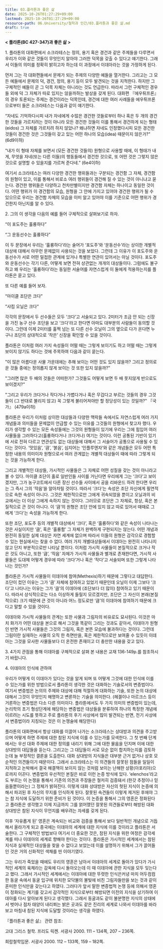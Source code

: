 ```yaml
---
title: 03.플라톤과 좋은 삶
date: 2025-10-26T01:27:29+09:00
lastmod: 2025-10-26T01:27:29+09:00
resource-path: 06.University/철학과 인간/03.플라톤과 좋은 삶.md
draft: true
---
```

**< 플라톤(BC 427-347)과 좋은 삶 >**

1\. 플라톤의 대화편에서 소크라테스는 정의, 용기 혹은 경건과 같은 주제들을 다루면서 우리가 이와 같은 것들이 무엇인지 알아야 그러한 덕목을 갖출 수 있다고 얘기한다. 그래서 이들의 의미를 정확히 밝히고자 하는데 이 과정에서 이데아라는 것을 가정하게 된다.

먼저 그는 각 대화편들에서 문제가 되는 주제의 다양한 예들을 열거한다. 그리고는 그 모든 예들에서 문제의 덕, 경건, 정의, 용기 등이 모두 발견되는 것을 지적한다. 하지만 그 구체적인 예들이 곧 그 덕목 자체는 아니라는 것도 언급한다. 따라서 그런 구체적인 경우들 외에 덕 그 자체가 따로 있지는 않을까하는 발상을 갖게 된다. 대화편 『에우튀프론』의 경우 토론되는 주제는 경건이라는 덕목인데, 경건에 대한 여러 사례들을 에우튀프론으로부터 들은 소크라테스는 다음과 같이 얘기한다.

“자네도 기억하다시피 내가 자네에게 수많은 경건한 것들로부터 하나 혹은 두 개의 경건한 것들을 가르치려는 것이 아니라 모든 경건한 것들이 이를 통해서 경건하게 되는 형태(eidos) 그 자체를 가르치려 하지 않았나? 왜냐하면 자네도 인정했다시피 모든 경건한 것들이 경건한 것은 그것들이 갖고 있는 어떤 하나의 모습(idea) 때문이지 않은가?" (6d9이하)

“내가 이 형태 자체를 보면서 (모든 경건한 것들의) 원형으로 사용할 때에, 이 형태가 내게, 무엇을 자네(또는 다른 이들)의 행동들에서 경건한 것으로, 또 어떤 것은 그렇지 않은 것으로 설명할 수 있을지를 가르쳐 준다네.” (6e4이하)

여기서 소크라테스는 여러 다양한 경건한 행위들과는 구분되는 경건함 그 자체, 경건함의 원형이 있고, 이를 통해서 비로소 여러 행위들이 경건해 질 수 있는 것이 아니냐고 묻는다. 경건한 행위들은 다양하고 천차만별이지만 경건함 자체는 하나이고 동일한 것이다. 어떤 행위가 이 경건함의 모습, 원형을 그 안에 가지고 있어야 경건한 행위가 될 수 있으므로 우리는 경건함 자체의 모습을 이미 알고 있어야 이를 기준으로 어떤 행위가 경건한지 아닌지를 알 수 있다.


2\. 그의 이 생각을 다음의 예를 들어 구체적으로 살펴보기로 하자.

“이 포도주는 훌륭하다”

“그 운동선수는 훌륭하다”

이 두 문장에서 우리는 ‘훌륭하다’라는 술어가 ‘포도주’와 ‘운동선수’라는 상이한 개별적 대상에 대해서 아무런 문제없이 사용되는 것을 보았다. 그런데 그 이유가 이 포도주와 운동선수가 서로 어떤 밀접한 관계에 있거나 특별한 연관이 있어서는 아닐 것이다. 포도주와 운동선수는 각기 다른, 어떻게 보면 전혀 상관없는 개개의 대상들이다. 그럼에도 불구하고 왜 우리는 ‘훌륭하다’라는 동일한 서술어를 자연스럽게 이 둘에게 적용하는지를 플라톤은 묻고 있다.

또 다른 예를 들어 보자.

“마이클 조단은 크다”

“샤킴 오닐은 크다“

각각의 문장에서 두 선수들은 모두 ‘크다’고 서술되고 있다. 2미터가 조금 안 되는 신장을 가진 농구 선수 조단을 보고 ‘크다’라고 한다면 아마도 대부분의 사람들이 동의할 것이다. 그런데 이제 2미터를 훌쩍 넘는 또 다른 선수 오닐이 그의 옆으로 다가 온다면 누구나 조단의 상대적으로 ‘작은’ 신장을 확인할 수 있을 것이다. 

플라톤은 이처럼 여러 가지 속성들이 어떨 때는 그렇게 보이기도 하고 어떨 때는 그렇게 보이지 않기도 하다는 것에 주목하여 다음과 같이 묻는다.

"이 많은 아름다운 사물 가운데에는 추해 보이는 어떤 것도 있지 않을까? 그리고 정의로운 것들 중에는 정의롭지 않게 보이는 것 또한 있지 않을까?"

"그러면 많은 두 배의 것들은 어떠한가? 그것들도 어떻게 보면 두 배 못지않게 반으로도 보이겠지?"

"그리고 우리가 크다거나 작다거나 가볍다거나 혹은 무겁다고 부르는 것들의 경우 그것들이 (그 반대로 불리지 않고) 꼭 그렇게 불리어져야만 할 정당성이 있는 것일까?" 『국가』 (479a이하)

플라톤은 우리가 이처럼 상이한 대상들과 다양한 맥락들 속에서도 자연스럽게 여러 가지 개념들과 의미들을 문제없이 언급할 수 있는 이유를 그것들의 원형에서 찾고자 했다. 우리가 생각할 수 있는 모든 속성들에는 그것의 원형들이 있기에 우리는 그에 힘입어 여러 사물들을 그러하다고(훌륭하다거나 크다거나) 여기는 것이다. 이런 공통된 기반이 있기에 서로 전혀 다르고 연관성도 없는 대상들에 대해서 그 서술어가 공통으로 사용될 수 있다는 것이다. ‘맛있음’, ‘큼’, ‘붉음’, 심지어는 ‘인플루엔자’와 같은 개념들은 모두 어떤 특정한 내용의 의미이자 원형으로서 여러 관계없는 개별적 대상들이 때에 따라 그렇게 되는 것을 가능하게 한다.



그리고 개별적인 대상들, 가시적인 사물들은 그 자체로 어떤 성질을 갖는 것이 아니라고 볼 수 있다. 마이클 조단이 홀로 일반인들 사이를 거닌다면 우리에게 그는 ‘크다’고 보이겠지만, 그가 농구코트에서 다른 장신 선수들 사이에서 공을 리바운드 하려 한다면 우리는 그 즉시 그의 ‘작음’을 알아차릴 것이다. 따라서 ‘크다’는 속성은 조단 자신에게 필연적으로 속한 속성이 아니다. 그것은 제한적으로만 그에게 귀속되었을 뿐이고 오닐과의 비교에서는 더 이상 그에게 속하지 않는 것이다. 그러므로 조단은 그 자체로, 항상, 혹은 본질적으로 큰 것이 아니다. 이 ‘큼’의 원형은 조단 안에 있지 않고 따로 있어서 때때로 그에게 ‘크다’는 속성을 가능하게 한다.

또한 조단, 포도주 등의 개별적 대상에서 ‘크다’, 혹은 ‘훌륭하다’와 같은 속성이 나타나는 것은 사실이지만 ‘큼’, 혹은 ‘훌륭함’ 그 자체가 완벽하게 구현되지는 않는다. 어떤 개념과 완전히 동일한 실제 대상은 자연 세계에 없으며 따라서 이들의 원형은 감각으로 경험할 수 있는 현실에서는 찾을 수 없다. 여러 가지 개별대상들에서 이데아는 완전히 나타나지 않고 단지 부분적으로만 나타날 뿐이다. 이처럼 가시적 사물들이 본질적으로 크거나 작은 것도 아니고, 또한 ‘큼’, ‘작음’ 자체가 가시적 사물들과 별개로 존재한다면, 가시적 사물들은 도대체 어떻게 경우에 따라 ‘크다’거나 혹은 ‘작다’고 서술되며 또한 그렇게 나타나는 것인가?

플라톤은 가시적 사물들이 이데아에 참여(Methexis)하기 때문에 그렇다고 대답한다. 조단이 컸던 이유는 그가 ‘큼’ 자체에 참여하고 있었기 때문인데 오닐이 이제 그보다 ‘크다’고 나타나는 이유는 그가 ‘큼’의 이데아에 (조단보다 더 많이) 참여하고 있기 때문이다. 따라서 상식적으로는 다소 이상하게 들릴지 모르겠지만, 조단은 그 자신이 본래(본질적으로) 크기 때문에 큰 것이 아니라 어느 정도로만 ‘큼’의 이데아에 참여하기 때문에 크다고 말할 수 있을 것이다.

이데아와 가시적 사물들의 관계는 또한 사물과 그림자의 비유로도 묘사된다. 이것은 마치 화가가 어떤 대상을 본으로 해서 그것을 똑같이 그리는 것과도 같아서, 이데아가 원형인 반면 가시적 사물들은 그것의 그림자, 혹은 본뜬 모습에 불과하다는 것이다. 그런데 그림이란 실재하는 사물의 오직 한 측면만을, 혹은 제한적으로만 보여줄 수 있듯이 이데아는 그것을 모사한 사물들보다 더 온전한 존재이고 더 충만한 내용을 갖고 있다.

3\. 4가지 관점을 통해 이데아를 구체적으로 살펴 본 내용은 교재 136-149p.를 참조하시기 바랍니다.

4\. 이데아의 인식에 관하여

우리가 어떻게 이 이데아가 있다는 것을 알게 되며 또 어떻게 그것에 대한 인식에 이를 수 있는가를 위한 방법으로서 플라톤이 생각한 것은 대화하는 기술로서의 변증법이다. 여기서 변증법은 논의의 주제와 대상에 대해 적절하게 대화하는 기술, 또한 논의 대상에 대해서 그것이 무엇인지 해명하고 변론하는 기술을 의미한다. (헤겔이나 마르크스 등이 거론하는 변증법은 다소 다른 의미이다. 플라톤에서도 두 가지 의미의 변증법이 있는데, 논리학의 초기 형성단계에 해당하는 변증법은 대상들을 분류하여 하나의 특정한 개념에 이르려는 시도를 뜻하고 주로 플라톤의 후기 사상에서 많이 발견되는 반면, 전기 사상에서 변증법이라 지칭되는 것은 이 논쟁술에 해당한다)

플라톤의 대화편에서 항상 대화를 이끌어 나가는 소크라테스는 상대방과 의견을 주고받으며 어떻게 하면 주제에 대한 참된 지식에 이를 수 있는가를 모색한다. 그 첫 번째 단계에서는 우선 대화 주제에 대한 정의를 내리기 위해 그에 대한 물음을 던지며 이에 대한 상대방의 대답들을 듣는다. 그리고는 그 대답들이 서로 모순 없이 합치하는지를 검토하는데 늘 부정적인 결론을 도출한다. 대화 상대방의 지식들은 대부분 근거 없거나 상호 모순적인 의견들이기 때문이다. 그래서 소크라테스는 이 의견들의 잘못된 점들을 일일이 지적하고 논박해서 결국 해결책이 보이지 않는 것처럼 보이는 난해한 상황(아포리아)으로까지 이끈다. 변증법의 우선적인 본질은 바로 이런 논증 방식에 있다. ‘elenchos’라고도 부르는 이 논쟁을 통해서 기존의 의견과 주장들은 철저히 검증돼서 (한갓 추정이나 믿음들뿐이라는) 그 정체가 밝혀진다. 이렇게 대화 상대방은 자신의 헛된 지식이 논증에 의해서 파괴된 후 자신의 무지를 인식하게 된다. 잘못된 속견들이 이렇게 제거된 후에야 그는 참 지식에 도달하기 위한 준비가 된 것이다. 이 논증을 통해서 그의 영혼은 정화된다고 플라톤은 생각했고 이제 지금까지 그를 얽어맸던 잘못된 의견들로부터 해방된 대화 상대방은 참된 지식이 무언지를 배우려는 자세를 갖게 된다.

이후 ‘자유롭게 된’ 영혼은 계속되는 비교와 검증을 통해서 보다 일반적인 개념으로 거듭해서 올라가게 되고 종국에는 이데아의 세계에 대한 지식에 이를 것이라고 플라톤은 서술한다. 그 구체적인 방법보다 여기서 더 중요한 것은, 참된 지식을 위한 여정은 감각세계를 떠나 이데아의 세계로 향해야 한다는 것이다. 플라톤은 가시적인 세계에서는 참된 지식과 실재적인 대상들을 찾을 수 없다고 보았는데 이를 설명하기 위해서 그가 끌어들인 것은 거의 신화적인 색채를 띤 이야기였다.

그는 우리가 죽었을 때에도 우리의 영혼은 남아서 이데아의 세계로 돌아가 있다가 가시적인 세계의 육체라는 감옥에 다시 돌아오는데 이 때 이데아에 관한 지식을 모두 잊는다고 했다. 그래서 가시적인 세계에서는 이데아에 대한 뚜렷한 인식은커녕 마치 어두컴컴한 동굴 속에서 동굴 입구에 위치한 모닥불의 불빛에 비친 그림자들만을 보는 것과 같이 혼미한 인식만을 갖는다고 하였다. 그러다가 앞서 말한 변증법적 논쟁 등에 의해서 영혼이 정화되는 계기를 갖고서 감각적인 지식으로부터 해방되면 이전의 지식을 상기하여 이데아를 다시 알아보게 된다고 생각했다. 그래서 동굴과도 같이 불분명한 지식의 상태에서 벗어나 점차 태양이 내리쬐는 밝은 곳과도 같은 진리의 세계로 나와서 이데아를 바라보고 마침내 참된 지식에 도달할 것이라는 생각을 하였다.



『플라톤과 좋은 삶』 관련 참조:

고대 그리스 철학. 프리도 릭켄. 서광사 2000. 111 – 134쪽, 207 – 236쪽.

희랍철학입문. 서광사 2000. 112 – 133쪽, 159 – 182쪽. 